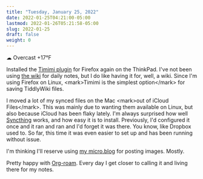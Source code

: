 ```yaml
---
title: "Tuesday, January 25, 2022"
date: 2022-01-25T04:21:00-05:00
lastmod: 2022-01-26T05:21:58-05:00
slug: 2022-01-25
draft: false
weight: 0
---
```


☁ Overcast +17°F

Installed the [Timimi plugin](https://github.com/ibnishak/Timimi) for Firefox again on the ThinkPad. I've not been using [the wiki](https://rudimentarylathe.wiki) for daily notes, but I do like having it for, well, a wiki. Since I'm using Firefox on Linux, &lt;mark&gt;Timimi is the simplest option&lt;/mark&gt; for saving TiddlyWiki files.

I moved a lot of my synced files on the Mac &lt;mark&gt;out of iCloud Files&lt;/mark&gt;. This was mainly due to wanting them available on Linux, but also because iCloud has been flaky lately. I'm always surprised how well [Syncthing](https://syncthing.net/) works, and how easy it is to install. Previously, I'd configured it once and it ran and ran and I'd forget it was there. You know, like Dropbox used to. So far, this time it was even easier to set up and has been running without issue.

I'm thinking I'll reserve using [my micro.blog](https://jack.micro.blog) for posting images. Mostly.

Pretty happy with [Org-roam](https://www.orgroam.com/). Every day I get closer to calling it and living there for my notes.

[//]: # "Exported with love from a post written in Org mode"
[//]: # "- https://github.com/kaushalmodi/ox-hugo"
